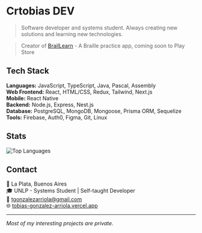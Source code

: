 # Crtobias DEV
> Software developer and systems student. Always creating new solutions and learning new technologies.

> Creator of [BrailLearn](https://braillearn.com/) - A Braille practice app, coming soon to Play Store

## Tech Stack
**Languages:** JavaScript, TypeScript, Java, Pascal, Assembly  
**Web Frontend:** React, HTML/CSS, Redux, Tailwind, Next.js  
**Mobile:** React Native  
**Backend:** Node.js, Express, Nest.js  
**Database:** PostgreSQL, MongoDB, Mongoose, Prisma ORM, Sequelize  
**Tools:** Firebase, Auth0, Figma, Git, Linux

## Stats
![Top Languages](https://github-readme-stats.vercel.app/api/top-langs/?username=crtobias&theme=dark&show_icons=true&hide_border=false&layout=compact)

## Contact
📍 La Plata, Buenos Aires  
🎓 UNLP - Systems Student | Self-taught Developer  
📧 tgonzalezarriola@gmail.com  
🌐 [tobias-gonzalez-arriola.vercel.app](https://tobias-gonzalez-arriola.vercel.app/)

---
*Most of my interesting projects are private.*
